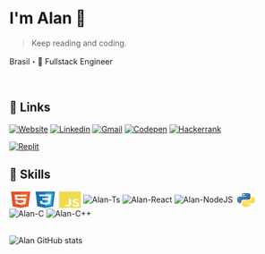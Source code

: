# I'm Alan 👋

> Keep reading and coding.

Brasil・🚀 Fullstack Engineer

</br>

## 🔗 Links

[![Website](https://img.shields.io/badge/website-000000?style=for-the-badge&logo=About.me&logoColor=white)](https://alanadson.com/)
[![Linkedin](https://img.shields.io/badge/LinkedIn-0077B5?style=for-the-badge&logo=linkedin&logoColor=white)](https://www.linkedin.com/in/alanadson/)
[![Gmail](https://img.shields.io/badge/Gmail-D14836?style=for-the-badge&logo=gmail&logoColor=white)](https://alanadson.com)
[![Codepen](https://img.shields.io/badge/Codepen-000000?style=for-the-badge&logo=codepen&logoColor=white)](https://codepen.io/alanadson)
[![Hackerrank](https://img.shields.io/badge/-Hackerrank-2EC866?style=for-the-badge&logo=HackerRank&logoColor=white)](https://www.hackerrank.com/aalanadson)

[![Replit](https://img.shields.io/badge/replit-667881?style=for-the-badge&logo=replit&logoColor=white)](https://replit.com/@AlanAdson)

## 🔗 Skills
<div style="display: inline_block">
<img align="center" alt="Alan-HTML" height="30" width="40" src="https://raw.githubusercontent.com/devicons/devicon/master/icons/html5/html5-original.svg">
<img align="center" alt="Alan-CSS" height="30" width="40" src="https://raw.githubusercontent.com/devicons/devicon/master/icons/css3/css3-original.svg">
<img align="center" alt="Alan-Js" height="30" width="40" src="https://raw.githubusercontent.com/devicons/devicon/master/icons/javascript/javascript-plain.svg">
<img align="center" alt="Alan-Ts" height="30" width="40" src="https://cdn.jsdelivr.net/gh/devicons/devicon/icons/typescript/typescript-original.svg">
<img align="center" alt="Alan-React" height="30" width="40" src="https://cdn.jsdelivr.net/gh/devicons/devicon/icons/react/react-original.svg">
<img align="center" alt="Alan-NodeJS" height="30" width="40" src="https://cdn.jsdelivr.net/gh/devicons/devicon/icons/nodejs/nodejs-original.svg">
<img align="center" alt="Alan-Python" height="30" width="40" src="https://raw.githubusercontent.com/devicons/devicon/master/icons/python/python-original.svg">
<img align="center" alt="Alan-C" height="30" width="40" src="https://cdn.jsdelivr.net/gh/devicons/devicon/icons/c/c-original.svg">
<img align="center" alt="Alan-C++" height="30" width="40" src="https://cdn.jsdelivr.net/gh/devicons/devicon/icons/cplusplus/cplusplus-original.svg">
</div>

</br>

![Alan GitHub stats](https://github-readme-stats.vercel.app/api?username=alanadson&show_icons=true&theme=dracula)
